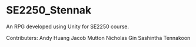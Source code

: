 # SE2250_Stennak
An RPG developed using Unity for SE2250 course.

Contributers:
Andy Huang
Jacob Mutton
Nicholas Gin
Sashintha Tennakoon
